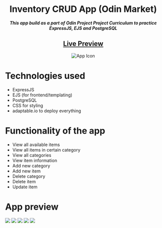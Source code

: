 <h1 align="center">Inventory CRUD App (Odin Market)</h1>
<p align="center"> <strong><i>This app build as a part of Odin Project Project Curriculum to practice ExpressJS, EJS and PostgreSQL</strong></i> </p>
<h2 align="center"><a href="https://odinmarket-inventory-app.adaptable.app/allItems" target="_blank">Live Preview</a></h2>

<p align="center">
  <img src="https://github.com/NewGen2022/inventory_app/blob/main/public/horn-of-odin.png" alt="App Icon">
</p>

# Technologies used
- ExpressJS
- EJS (for frontend/templating)
- PostgreSQL
- CSS for styling
- adaptable.io to deploy everything

# Functionality of the app
- View all available items
- View all items in certain category
- View all categories
- View item information
- Add new category
- Add new item
- Delete category
- Delete item
- Update item


# App preview
![](https://github.com/NewGen2022/inventory_app/blob/main/app_preview/photo_1.jpg)
![](https://github.com/NewGen2022/inventory_app/blob/main/app_preview/photo_2.jpg)
![](https://github.com/NewGen2022/inventory_app/blob/main/app_preview/photo_3.jpg)
![](https://github.com/NewGen2022/inventory_app/blob/main/app_preview/photo_4.jpg)
![](https://github.com/NewGen2022/inventory_app/blob/main/app_preview/photo_5.jpg)
